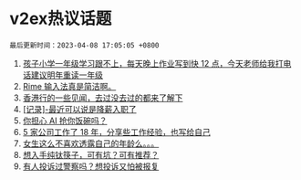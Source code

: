 # v2ex热议话题

`最后更新时间：2023-04-08 17:05:05 +0800`

1. [孩子小学一年级学习跟不上，每天晚上作业写到快 12 点，今天老师给我打电话建议明年重读一年级](https://www.v2ex.com/t/930647)
1. [Rime 输入法真是简洁啊。](https://www.v2ex.com/t/930639)
1. [香港行的一些见闻，去过没去过的都来了解下](https://www.v2ex.com/t/930665)
1. [[记录]-最近可以说是降薪入职了](https://www.v2ex.com/t/930734)
1. [你担心 AI 抢你饭碗吗？](https://www.v2ex.com/t/930725)
1. [5 家公司工作了 18 年，分享些工作经验，也写给自己](https://www.v2ex.com/t/930698)
1. [女生这么不喜欢透露自己的年龄么。。。](https://www.v2ex.com/t/930751)
1. [想入手纯钛筷子，可有坑？可有推荐？](https://www.v2ex.com/t/930745)
1. [有人投诉过警察吗？想投诉又怕被报复](https://www.v2ex.com/t/930827)

